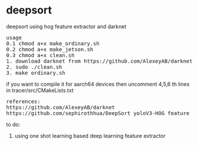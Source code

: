 # deepsort
deepsort using hog feature extractor and darknet
<pre>
usage 
0.1 chmod a+x make_ordinary.sh
0.2 chmod a+x make_jetson.sh
0.3 chmod a+x clean.sh
1. download darknet from https://github.com/AlexeyAB/darknet and put in darknet-master directory
2. sudo ./clean.sh
3. make_ordinary.sh
</pre>
if you want to compile it for aarch64 devices then uncomment 4,5,6 th lines in tracer/src/CMakeLists.txt
<pre>
references:
https://github.com/AlexeyAB/darknet
https://github.com/sephirothhua/DeepSort_yoloV3-HOG_feature
</pre>

to do:
1. using one shot learning based deep learning feature extractor
